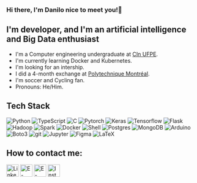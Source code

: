 ### Hi there, I'm Danilo nice to meet you!👋

## I'm developer, and I'm an artificial intelligence and Big Data enthusiast
 
 - I'm a Computer engineering undergraduate at <a href="https://portal.cin.ufpe.br/">CIn UFPE</a>.
 - I'm currently learning Docker and Kubernetes.
 - I'm looking for an intership.
 - I did a 4-month exchange at <a href="https://www.polymtl.ca/en/">Polytechnique Montréal</a>.
 - I'm soccer and Cycling fan.
 - Pronouns: He/Him.

## Tech Stack

<p>
 <img alt="Python" src="https://img.shields.io/badge/Python%20-%2314354C.svg?&style=flat-square&logo=python&logoColor=white"/>
 <img alt="TypeScript" src="https://img.shields.io/badge/Typescript-%23007ACC.svg?&style=flat-square&logo=typescript&logoColor=white"/>
 <img alt="C" src="https://img.shields.io/badge/C%20-%2300599C.svg?&style=flat-square&logo=c&logoColor=white"/>
 <img alt="Pytorch" src="https://img.shields.io/badge/PyTorch-EE4C2C?style=for-the-badge&logo=pytorch&logoColor=white"/>
 <img alt="Keras" src="https://img.shields.io/badge/Keras%20-%23D00000.svg?&style=flat-square&logo=Keras&logoColor=white"/>
 <img alt="Tensorflow" src="https://img.shields.io/badge/TensorFlow-FF6F00?style=for-the-badge&logo=tensorflow&logoColor=white"/>
 <img alt="Flask" src="https://img.shields.io/badge/Flask-000000?style=for-the-badge&logo=flask&logoColor=white"/>
 <img alt="Hadoop" src="https://img.shields.io/badge/Apache%20Hadoop-66CCFF?style=for-the-badge&logo=apachehadoop&logoColor=black"/>
 <img alt="Spark" src="https://img.shields.io/badge/Apache_Spark-FFFFFF?style=for-the-badge&logo=apachespark&logoColor=#E35A1"/>
 <img alt="Docker" src="https://img.shields.io/badge/Docker-2CA5E0?style=for-the-badge&logo=docker&logoColor=white"/>
 <img alt="Shell" src="https://img.shields.io/badge/Shell_Script-121011?style=for-the-badge&logo=gnu-bash&logoColor=white"/>
 <img alt="Postgres" src ="https://img.shields.io/badge/Postgres-%23316192.svg?&style=flat-square&logo=postgresql&logoColor=white"/>
 <img alt="MongoDB" src="https://img.shields.io/badge/-MongoDB-13aa52?style=flat-square&logo=mongodb&logoColor=white"/>
 <img alt="Arduino" src="https://img.shields.io/badge/-Arduino-00979D?style=flat-square&logo=Arduino&logoColor=white"/>
 <img alt="Boto3" src="https://img.shields.io/badge/Amazon_AWS-FF9900?style=for-the-badge&logo=amazonaws&logoColor=white"/>
 <img alt="git" src="https://img.shields.io/badge/-Git-F05032?style=flat-square&logo=git&logoColor=white" />
 <img alt="Jupyter" src="https://img.shields.io/badge/Jupyter-F37626.svg?&style=for-the-badge&logo=Jupyter&logoColor=white"/>
 <img alt="Figma" src="https://img.shields.io/badge/Figma%20-%23F24E1E.svg?&style=flat-square&logo=figma&logoColor=white"/>
 <img alt="LaTeX" src="https://img.shields.io/badge/LaTeX%20-%23008080.svg?&style=flat-square&logo=latex&logoColor=white"/>
</p>

## How to contact me:
<p align="left">
  <a href="https://www.linkedin.com/in/danilo-vaz-m/"><img alt="LinkedIn" title="LinkedIn" height="32" width="32" src="https://camo.githubusercontent.com/c8a9c5b414cd812ad6a97a46c29af67239ddaeae08c41724ff7d945fb4c047e5/68747470733a2f2f6564656e742e6769746875622e696f2f537570657254696e7949636f6e732f696d616765732f7376672f6c696e6b6564696e2e737667"></a>
  <a href="mailto:danilovazalves@gmail.com"><img alt="E-mail" title="E-mail" height="32" width="32" src="https://camo.githubusercontent.com/4a3dd8d10a27c272fd04b2ce8ed1a130606f95ea6a76b5e19ce8b642faa18c27/68747470733a2f2f6564656e742e6769746875622e696f2f537570657254696e7949636f6e732f696d616765732f7376672f676d61696c2e737667"></a>
   <a href="mailto:dvma@cin.ufpe.br"><img alt="E-mail" title="E-mail" height="32" width="32" src="https://camo.githubusercontent.com/4a3dd8d10a27c272fd04b2ce8ed1a130606f95ea6a76b5e19ce8b642faa18c27/68747470733a2f2f6564656e742e6769746875622e696f2f537570657254696e7949636f6e732f696d616765732f7376672f676d61696c2e737667"></a>
  <a href="https://www.instagram.com/danilovazalves/"><img alt="Instagram" title="Instagram" height="32" width="32" src="https://camo.githubusercontent.com/c9dacf0f25a1489fdbc6c0d2b41cda58b77fa210a13a886d6f99e027adfbd358/68747470733a2f2f6564656e742e6769746875622e696f2f537570657254696e7949636f6e732f696d616765732f7376672f696e7374616772616d2e737667"></a>
  
</p>

<!--
**danilovazm/danilovazm** is a ✨ _special_ ✨ repository because its `README.md` (this file) appears on your GitHub profile.

Here are some ideas to get you started:

- 🔭 I’m currently working on ...
- 🌱 I’m currently learning ...
- 👯 I’m looking to collaborate on ...
- 🤔 I’m looking for help with ...
- 💬 Ask me about ...
- 📫 How to reach me: ...
- 😄 Pronouns: ...
- ⚡ Fun fact: ...
-->
